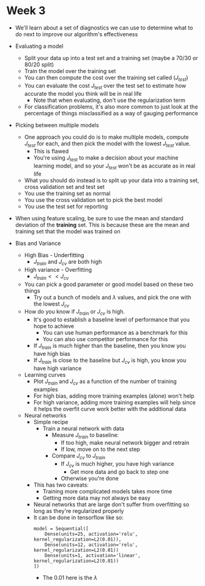 # Week 3

- We'll learn about a set of diagnostics we can use to determine what to do next to improve our algorithm's effectiveness

- Evaluating a model
    - Split your data up into a test set and a training set (maybe a 70/30 or 80/20 split)
    - Train the model over the training set
    - You can then compute the cost over the training set called ($J_{test}$)
    - You can evaluate the cost $J_{test}$ over the test set to estimate how accurate the model you think will be in real life
        - Note that when evaluating, don't use the regularization term
    - For classification problems, it's also more common to just look at the percentage of things misclassified as a way of gauging performance
- Picking between multiple models
    - One approach you could do is to make multiple models, compute $J_{test}$ for each, and then pick the model with the lowest $J_{test}$ value.
        - This is flawed
        - You're using $J_{test}$ to make a decision about your machine learning model, and so your $J_{test}$ won't be as accurate as in real life
    - What you should do instead is to split up your data into a training set, cross validation set and test set
    - You use the training set as normal
    - You use the cross validation set to pick the best model
    - You use the test set for reporting

- When using feature scaling, be sure to use the mean and standard deviation of the **training** set. This is because these are the mean and training set that the model was trained on

- Bias and Variance
    - High Bias - Underfitting
        - $J_{train}$ and $J_{cv}$ are both high
    - High variance - Overfitting
        - $J_{train} << J_{cv}$
    - You can pick a good parameter or good model based on these two things
        - Try out a bunch of models and $\lambda$ values, and pick the one with the lowest $J_{cv}$
    - How do you know if $J_{train}$ or $J_{cv}$ is high. 
        - It's good to establish a baseline level of performance that you hope to achieve
            - You can use human performance as a benchmark for this
            - You can also use competitor performance for this
        - If $J_{train}$ is much higher than the baseline, then you know you have high bias
        - If $J_{train}$ is close to the baseline but $J_{cv}$ is high, you know you have high variance
    - Learning curves
        - Plot $J_{train}$ and $J_{cv}$ as a function of the number of training examples
        - For high bias, adding more training examples (alone) won't help
        - For high variance, adding more training examples will help since it helps the overfit curve work better with the additional data
    - Neural networks
        - Simple recipe
            - Train a neural network with data
                - Measure $J_{train}$ to baseline:
                    - If too high, make neural network bigger and retrain
                    - If low, move on to the next step
                - Compare $J_{cv}$ to $J_{train}$
                    - If $J_{cv}$ is much higher, you have high variance
                        - Get more data and go back to step one
                    - Otherwise you're done
        - This has two caveats:
            - Training more complicated models takes more time
            - Getting more data may not always be easy
        - Neural networks that are large don't suffer from overfitting so long as they're regularized properly
        - It can be done in tensorflow like so:
            ```
            model = Sequential([
                Dense(units=25, activation='relu', kernel_regularization=L2(0.01)),
                Dense(units=12, activation='relu', kernel_regularization=L2(0.01))
                Dense(units=1, activation='linear', kernel_regularization=L2(0.01))
            ])
            ```
            - The 0.01 here is the $\lambda$
